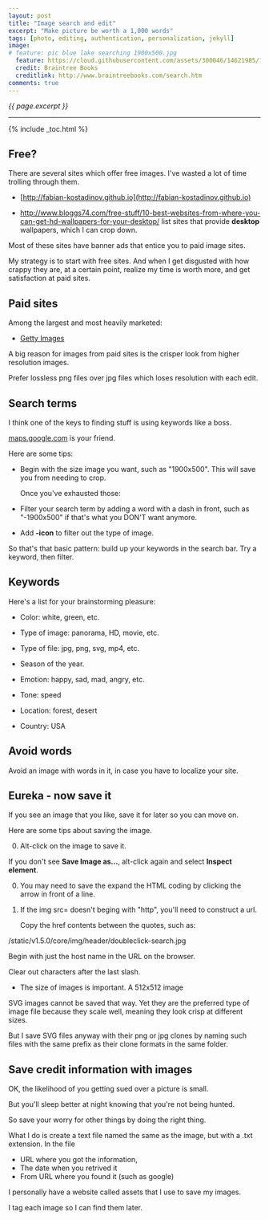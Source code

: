 ```yaml
---
layout: post
title: "Image search and edit"
excerpt: "Make picture be worth a 1,000 words"
tags: [photo, editing, authentication, personalization, jekyll]
image:
# feature: pic blue lake searching 1900x500.jpg
  feature: https://cloud.githubusercontent.com/assets/300046/14621985/1cdb6086-0584-11e6-9570-5cedb9f2385f.jpg
  credit: Braintree Books
  creditlink: http://www.braintreebooks.com/search.htm
comments: true
---
```

<i>{{ page.excerpt }}</i>
<hr />

{% include _toc.html %}

## Free?

There are several sites which offer free images.
I've wasted a lot of time trolling through them.

* [http://fabian-kostadinov.github.io](http://fabian-kostadinov.github.io)

* http://www.bloggs74.com/free-stuff/10-best-websites-from-where-you-can-get-hd-wallpapers-for-your-desktop/
list sites that provide <strong>desktop</strong> wallpapers,
which I can crop down.

Most of these sites have banner ads that entice you to paid image sites.

My strategy is to start with free sites.
And when I get disgusted with how crappy they are,
at a certain point, realize my time is worth more,
and get satisfaction at paid sites.


## Paid sites

Among the largest and most heavily marketed:

* [Getty Images](http://gettyimages.com)


A big reason for images from paid sites is the crisper look from higher resolution images.

Prefer lossless png files over jpg files which loses resolution with each edit.


## Search terms

I think one of the keys to finding stuff is using keywords like a boss.

[maps.google.com](http://maps.google.com)
is your friend.

Here are some tips:

* Begin with the size image you want, such as "1900x500".
  This will save you from needing to crop.

   Once you've exhausted those:

* Filter your search term by adding a word with a dash in front,
   such as "-1900x500" if that's what you DON'T want anymore.

* Add **-icon** to filter out the type of image.

So that's that basic pattern: build up your keywords in the search bar.
Try a keyword, then filter.

## Keywords

Here's a list for your brainstorming pleasure:

* Color: white, green, etc.

* Type of image: panorama, HD, movie, etc.

* Type of file: jpg, png, svg, mp4, etc.

* Season of the year.

* Emotion: happy, sad, mad, angry, etc.

* Tone: speed

* Location: forest, desert

* Country: USA


## Avoid words

Avoid an image with words in it, in case you have to localize your site.


## Eureka - now save it

If you see an image that you like, save it for later so you can move on.

Here are some tips about saving the image.

0. Alt-click on the image to save it.

If you don't see **Save Image as...**,
   alt-click again and select **Inspect element**.

0. You may need to save the expand the HTML coding by clicking the arrow in front of a line.

0. If the img src= doesn't beging with "http", you'll need to construct a url.

   Copy the href contents between the quotes, such as:

/static/v1.5.0/core/img/header/doubleclick-search.jpg

   Begin with just the host name in the URL on the browser.

   Clear out characters after the last slash.

* The size of images is important. A 512x512 image

SVG images cannot be saved that way.
Yet they are the preferred type of image file because they scale well,
meaning they look crisp at different sizes.

But I save SVG files anyway with their png or jpg clones
by naming such files with the same prefix as their clone formats
in the same folder.

## Save credit information with images

OK, the likelihood of you getting sued over a picture is small.

But you'll sleep better at night knowing that you're not being hunted.

So save your worry for other things by doing the right thing.

What I do is create a text file named the same as the image,
but with a .txt extension.
In the file

   * URL where you got the information,
   * The date when you retrived it
   * From URL where you found it (such as google)

I personally have a website called assets that I use to save my images.

I tag each image so I can find them later.


